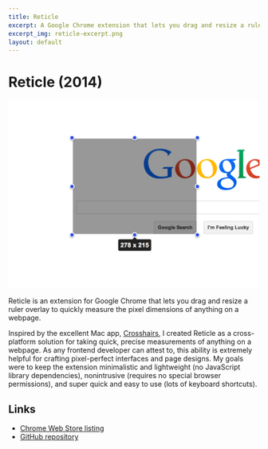 ```yaml
---
title: Reticle
excerpt: A Google Chrome extension that lets you drag and resize a ruler overlay to quickly measure the pixel dimensions of anything on a webpage.
excerpt_img: reticle-excerpt.png
layout: default
---
```


Reticle (2014)
=======

<img src="/img/reticle-hero.png" class="post-hero-img" />

Reticle is an extension for Google Chrome that lets you drag and resize a ruler overlay to quickly measure the pixel dimensions of anything on a webpage.

Inspired by the excellent Mac app, [Crosshairs](http://giantcomet.com/crosshairs/), I created Reticle as a cross-platform solution for taking quick, precise measurements of anything on a webpage. As any frontend developer can attest to, this ability is extremely helpful for crafting pixel-perfect interfaces and page designs. My goals were to keep the extension minimalistic and lightweight (no JavaScript library dependencies), nonintrusive (requires no special browser permissions), and super quick and easy to use (lots of keyboard shortcuts).

Links
-----

 * [Chrome Web Store listing](https://chrome.google.com/webstore/detail/reticle/holbpikmjepcdgpfclodjljclfnpojak)
 * [GitHub repository](https://github.com/billdami/reticle)